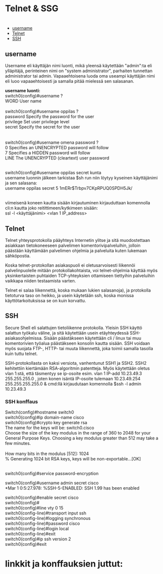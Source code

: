 # Telnet & SSG

# [](#)
  * [username](#username)
  * [Telnet](#Telnet)
  * [SSH](#SSH)
  
## username

Username eli käyttäjän nimi luonti, mikä yleensä käytettään "admin":ta eli ylläpitäjä, perinteinen nimi on "system administrator", parhaiten tunnettan administrator tai admin. Vapaaehtoisena luoda oma useampi käyttäjän nimi eli luoo vapaaehtoisesti ja samalla pitää mielessä sen salasanan.

<b>username luonti: </b> <br>
switch0(config)#username ? <br>
  WORD  User name <br><br> 
switch0(config)#username oppilas ? <br>
  password   Specify the password for the user <br>
  privilege  Set user privilege level <br>
  secret     Specify the secret for the user <br>
  <cr> <br><br>
switch0(config)#username omena password ? <br>
  0     Specifies an UNENCRYPTED password will follow <br>
  7     Specifies a HIDDEN password will follow <br>
  LINE  The UNENCRYPTED (cleartext) user password <br><br>
  
switch0(config)#username oppilas secret kunta <br>
username luonnin jälkeen tarkistaa $sh run niin löytyy kyseinen käyttäjänimi ja sen salasana: <br>
username oppilas secret 5 $1$mERr$Trbpv7CKpRPUQ0SPDH5Jk/ <br><br>

viimeisenä koneen kautta sisään kirjautuminen kirjauduttaan komennolla cli:n kautta joko reitittimeen/kytkimeen sisään: <br>
ssl -l <käyttäjänimi> <vlan 1 IP_address>

## Telnet
Telnet yhteysprotokolla pääyhteys Internetin ylitse ja sitä muodostettaan asiakkaan tietokoneeseen palvelimen komentorivipalveluihin, jolloin päästään käyttämään palvelimen ohjelmia ja palveluita kuten lukemaan sähköpostia. 

Koska telnet-protokollan asiakaspuoli ei oletusarvoisesti liikennöi palvelinpuolelle mitään protokollakohtaista, voi telnet-ohjelmia käyttää myös yksinkertaisten puhtaiden TCP-yhteyksien ottamiseen tiettyihin palveluihin vaikkapa niiden testaamista varten.

Telnet ei salaa liikennettä, koska mukaan lukien salasanoja), ja protokolla tietoturva taso on heikko, ja usein käytetään ssh, koska monissa käyttötarkoituksissa se on kuin korvattu.

## SSH 
Secure Shell eli salattujen tietoliikenne protokolla. Yleisin SSH käyttö salattun työkalu väline, ja sitä käytettään usein etäyhteydessä SSH-asiakasohjelmissa. Sisään päästäkseen käytettään cli / linux tai muu komentorivien työalua päästäkseen konsolin kautta sisään. SSH voidaan myös suojata FTP-, HTTP- tai muuta liikennettä, joka toimii samalla tasolla kuin tuttu telnet. 

SSH-protokollasta on kaksi versiota, vanhentunut SSH1 ja SSH2. SSH2 kehitettiin kiertämään RSA-algoritmin patentteja. Myös käytettään oletus vlan 1:stä, että täsmentyy se ip-osoite esim. vlan 1 IP-add 10.23.49.3 255.255.255.0 , joten konen isäntä IP-osoite tulemaan 10.23.49.254 255.255.255.255.0 & cmd:llä kirjaudutaan komennolla $ssh -l admin 10.23.49.3

### SSH konffaus

Switch(config)#hostname switch0 <br>
switch0(config)#ip domain-name cisco <br>
switch0(config)#crypto key generate rsa <br>
The name for the keys will be: switch0.cisco <br>
Choose the size of the key modulus in the range of 360 to 2048 for your <br>
</t>  General Purpose Keys. Choosing a key modulus greater than 512 may take a few minutes. <br>
<br>
How many bits in the modulus [512]: 1024 <br>
% Generating 1024 bit RSA keys, keys will be non-exportable...[OK] <br><br>

switch0(config)#service password-encryption <br>

switch0(config)#username admin secret cisco <br>
*Mar 1 0:5:27.978: %SSH-5-ENABLED: SSH 1.99 has been enabled <br>

switch0(config)#enable secret cisco <br>
switch0(config)# <br>
switch0(config)#line vty 0 15 <br>
switch0(config-line)#transport input ssh <br>
switch0(config-line)#logging synchronous <br>
switch0(config-line)#password cisco <br>
switch0(config-line)#login local <br>
switch0(config-line)#exit <br>
switch0(config)#ip ssh version 2 <br>
switch0(config)#exit <br>


# linkkit ja konffauksien juttut:





